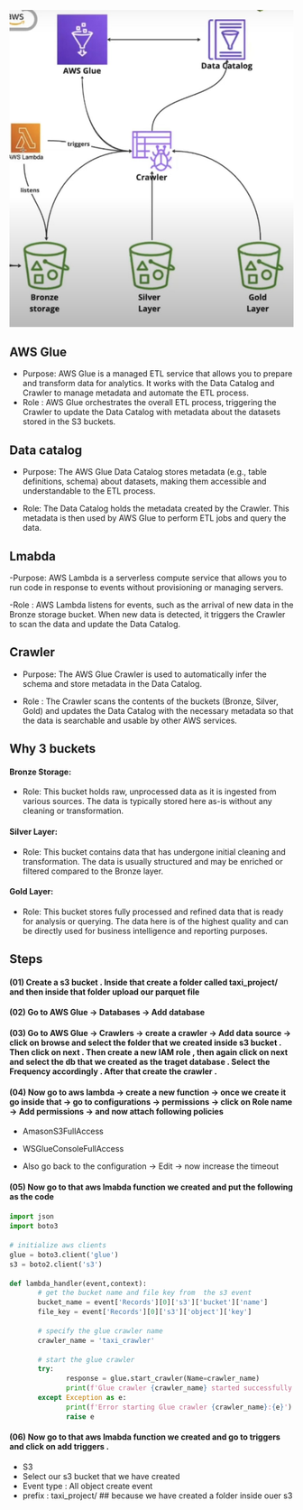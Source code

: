 ![Sample Image](image1.jpg)

## AWS Glue

- Purpose: AWS Glue is a managed ETL service that allows you to prepare and transform data for analytics. It works with the Data Catalog and Crawler to manage metadata and automate the ETL process.
- Role : AWS Glue orchestrates the overall ETL process, triggering the Crawler to update the Data Catalog with metadata about the datasets stored in the S3 buckets.

## Data catalog

- Purpose: The AWS Glue Data Catalog stores metadata (e.g., table definitions, schema) about datasets, making them accessible and understandable to the ETL process.

- Role: The Data Catalog holds the metadata created by the Crawler. This metadata is then used by AWS Glue to perform ETL jobs and query the data.

## Lmabda

-Purpose: AWS Lambda is a serverless compute service that allows you to run code in response to events without provisioning or managing servers.

-Role : AWS Lambda listens for events, such as the arrival of new data in the Bronze storage bucket. When new data is detected, it triggers the Crawler to scan the data and update the Data Catalog.

## Crawler

- Purpose: The AWS Glue Crawler is used to automatically infer the schema and store metadata in the Data Catalog.

- Role : The Crawler scans the contents of the buckets (Bronze, Silver, Gold) and updates the Data Catalog with the necessary metadata so that the data is searchable and usable by other AWS services.

## Why 3 buckets

#### Bronze Storage:

- Role: This bucket holds raw, unprocessed data as it is ingested from various sources. The data is typically stored here as-is without any cleaning or transformation.

#### Silver Layer:

- Role: This bucket contains data that has undergone initial cleaning and transformation. The data is usually structured and may be enriched or filtered compared to the Bronze layer.

#### Gold Layer:

- Role: This bucket stores fully processed and refined data that is ready for analysis or querying. The data here is of the highest quality and can be directly used for business intelligence and reporting purposes.

## Steps

#### (01) Create a s3 bucket . Inside that create a folder called taxi_project/ and then inside that folder upload our parquet file

#### (02) Go to AWS Glue -> Databases -> Add database

#### (03) Go to AWS Glue -> Crawlers -> create a crawler -> Add data source -> click on browse and select the folder that we created inside s3 bucket . Then click on next . Then create a new IAM role , then again click on next and select the db that we created as the traget database . Select the Frequency accordingly . After that create the crawler .

#### (04) Now go to aws lambda -> create a new function -> once we create it go inside that -> go to configurations -> permissions -> click on Role name -> Add permissions -> and now attach following policies

- AmasonS3FullAccess
- WSGlueConsoleFullAccess

- Also go back to the configuration -> Edit -> now increase the timeout

#### (05) Now go to that aws lmabda function we created and put the following as the code

```python
import json
import boto3

# initialize aws clients
glue = boto3.client('glue')
s3 = boto2.client('s3')

def lambda_handler(event,context):
       # get the bucket name and file key from  the s3 event
       bucket_name = event['Records'][0]['s3']['bucket']['name']
       file_key = event['Records'][0]['s3']['object']['key']

       # specify the glue crawler name
       crawler_name = 'taxi_crawler'

       # start the glue crawler
       try:
              response = glue.start_crawler(Name=crawler_name)
              print(f'Glue crawler {crawler_name} started successfully')
       except Exception as e:
              print(f'Error starting Glue crawler {crawler_name}:{e}')
              raise e

```

#### (06) Now go to that aws lmabda function we created and go to triggers and click on add triggers .

- S3
- Select our s3 bucket that we have created
- Event type : All object create event
- prefix : taxi_project/ ## because we have created a folder inside ouer s3
